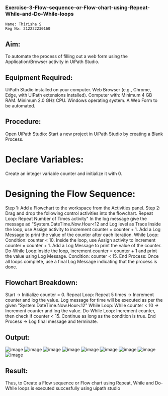 ### Exercise-3-Flow-sequence-or-Flow-chart-using-Repeat-While-and-Do-While-loops

```
Name: Thirisha S
Reg No: 212222230160
```
## Aim:
To automate the process of filling out a web form using the Application/Browser activity in UiPath Studio.

## Equipment Required:
UiPath Studio installed on your computer.
Web Browser (e.g., Chrome, Edge, with UiPath extensions installed).
Computer with:
Minimum 4 GB RAM.
Minimum 2.0 GHz CPU.
Windows operating system.
A Web Form to be automated.

## Procedure:
Open UiPath Studio:
Start a new project in UiPath Studio by creating a Blank Process.
# Declare Variables:
Create an integer variable counter and initialize it with 0.

# Designing the Flow Sequence:
Step 1:
Add a Flowchart to the workspace from the Activities panel.
Step 2: 
Drag and drop the following control activities into the flowchart.
Repeat Loop: Repeat Number of Times activity"
In the log message  give the message ad "System.DateTime.Now.Hour<12  and Log level as Trace
Inside the loop, use Assign activity to increment counter = counter + 1.
Add a Log Message to print the value of the counter after each iteration.
While Loop: Condition: counter < 10.
Inside the loop, use Assign activity to increment counter = counter + 1.
Add a Log Message to print the value of the counter.
Do-While Loop:Inside the loop, increment counter = counter + 1 and print the value using Log Message.
Condition: counter < 15.
End Process:
Once all loops complete, use a final Log Message indicating that the process is done.

## Flowchart Breakdown:
Start → Initialize counter = 0.
Repeat Loop: Repeat 5 times → Increment counter and log the value.
Log message for time will be executed as per the given "System.DateTime.Now.Hour<12"
While Loop: While counter < 10 → Increment counter and log the value.
Do-While Loop: Increment counter, then check if counter < 15. Continue as long as the condition is true.
End Process → Log final message and terminate.

## Output:
![image](https://github.com/user-attachments/assets/0d81b3bd-0bb3-4705-a84b-43a417f1ecc1)
![image](https://github.com/user-attachments/assets/cfdbbfa8-3a54-463d-b413-2d9286773e12)
![image](https://github.com/user-attachments/assets/9d2898bb-2a90-46e6-8ac7-d52205e7b78c)
![image](https://github.com/user-attachments/assets/debddfab-e915-4494-899b-f7be0d83f448)
![image](https://github.com/user-attachments/assets/03609fe4-f01b-4f0d-8220-60b4f0d3a2b6)
![image](https://github.com/user-attachments/assets/d155c571-46b2-4820-b222-753e17bffff7)
![image](https://github.com/user-attachments/assets/b5b333ec-0fc4-4788-b09c-f24a86b3300e)
![image](https://github.com/user-attachments/assets/dcd864a7-3353-4982-aab7-cf3da0630e93)
![image](https://github.com/user-attachments/assets/47bdf32c-157a-44fc-addf-f7a2c0fa67b2)

## Result:
Thus, to Create a Flow sequence or Flow chart using Repeat, While and Do-While loops is executed succesfully using uipath studio
